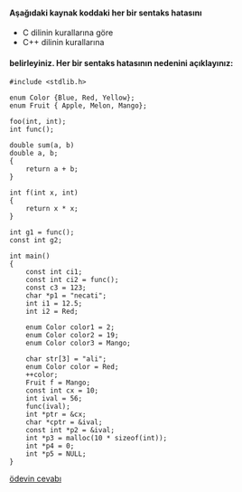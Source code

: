 #### Aşağıdaki kaynak koddaki her bir sentaks hatasını

+ C dilinin kurallarına göre
+ C++ dilinin kurallarına 

#### belirleyiniz. Her bir sentaks hatasının nedenini açıklayınız:

```
#include <stdlib.h>

enum Color {Blue, Red, Yellow};
enum Fruit { Apple, Melon, Mango};

foo(int, int);
int func();

double sum(a, b)
double a, b;
{
	return a + b;
}

int f(int x, int)
{
	return x * x;
}

int g1 = func();
const int g2;

int main()
{
	const int ci1;
	const int ci2 = func();
	const c3 = 123;
	char *p1 = "necati";
	int i1 = 12.5;
	int i2 = Red;

	enum Color color1 = 2;
	enum Color color2 = 19;
	enum Color color3 = Mango;
  
	char str[3] = "ali";
	enum Color color = Red;
	++color;
	Fruit f = Mango;
	const int cx = 10;
	int ival = 56;
	func(ival);
	int *ptr = &cx;
	char *cptr = &ival;
	const int *p2 = &ival;
	int *p3 = malloc(10 * sizeof(int));
	int *p4 = 0;
	int *p5 = NULL;
}
```

[ödevin cevabı](https://www.youtube.com/watch?v=pEAOVqTTGOQ)
